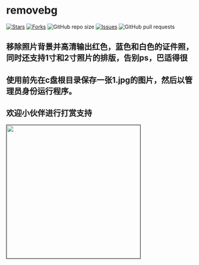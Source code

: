 # removebg
[![Stars](https://img.shields.io/github/stars/joe1206/removebg.svg)](https://github.com/joe1206/removebg/stargazers)
[![Forks](https://img.shields.io/github/forks/joe1206/removebg.svg)](https://github.com/joe1206/removebg/network/members)
![GitHub repo size](https://img.shields.io/github/repo-size/joe1206/removebg.svg)
[![Issues](https://img.shields.io/github/issues/joe1206/removebg.svg)]()
![GitHub pull requests](https://img.shields.io/github/issues-pr/joe1206/removebg.svg)
## 移除照片背景并高清输出红色，蓝色和白色的证件照，同时还支持1寸和2寸照片的排版，告别ps，巴适得很
## 使用前先在c盘根目录保存一张1.jpg的图片，然后以管理员身份运行程序。
## 欢迎小伙伴进行打赏支持

<img src="http://m.qpic.cn/psc?/V14dbodi031bED/A5hOE6*rc9U8eSRlr1H24nfIqf5hlTfxQJc7uO8WcTN.NmwQ7wHWD1lbJA1XraTtxLR7sV*iiUbzLJvbdVLzsw!!/b&bo=OAS6BQAAAAARB7M!&rf=viewer_4&t=5/watermark,type_ZmFuZ3poZW5naGVpdGk,shadow_10,text_aHR0cHM6Ly9ibG9nLmNzZG4ubmV0L2Jib3lmZWl5dQ==,size_16,color_FFFFFF,t_70" width="360" border="1px"/>
